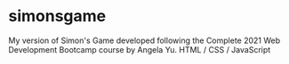 # simonsgame
My version of Simon's Game developed following the Complete 2021 Web Development Bootcamp course by Angela Yu. HTML / CSS / JavaScript
